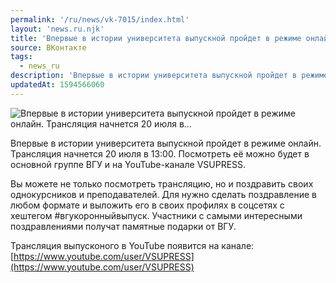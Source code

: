 ```yaml
---
permalink: '/ru/news/vk-7015/index.html'
layout: 'news.ru.njk'
title: 'Впервые в истории университета выпускной пройдет в режиме онлайн. Трансляция начнется 20 июля в'
source: ВКонтакте
tags:
  - news_ru
description: 'Впервые в истории университета выпускной пройдет в режиме онлайн. Трансляция начнется 20 июля в…'
updatedAt: 1594566060
---
```

![Впервые в истории университета выпускной пройдет в режиме онлайн. Трансляция начнется 20 июля в…](https://sun9-15.userapi.com/impg/c855032/v855032827/23cd62/8qQpL6hkKME.jpg?size=1280x848&quality=96&proxy=1&sign=7fa9b38f8af44cfe563974b2ebd3c9e6&c_uniq_tag=_7MdOxPwBB3a4pZMHjRRdUS15OoKArGXZMEl8Uri4-0&type=album)

Впервые в истории университета выпускной пройдет в режиме онлайн. Трансляция начнется 20 июля в 13:00. Посмотреть её можно будет в основной группе ВГУ и на YouTube-канале VSUPRESS.

Вы можете не только посмотреть трансляцию, но и поздравить своих однокурсников и преподавателей. Для нужно сделать поздравление в любом формате и выложить его в своих профилях в соцсетях с хештегом #вгукоронныйвыпуск. Участники с самыми интересными поздравлениями получат памятные подарки от ВГУ.

Трансляция выпусконого в YouTube появится на канале: [https://www.youtube.com/user/VSUPRESS](https://www.youtube.com/user/VSUPRESS)
